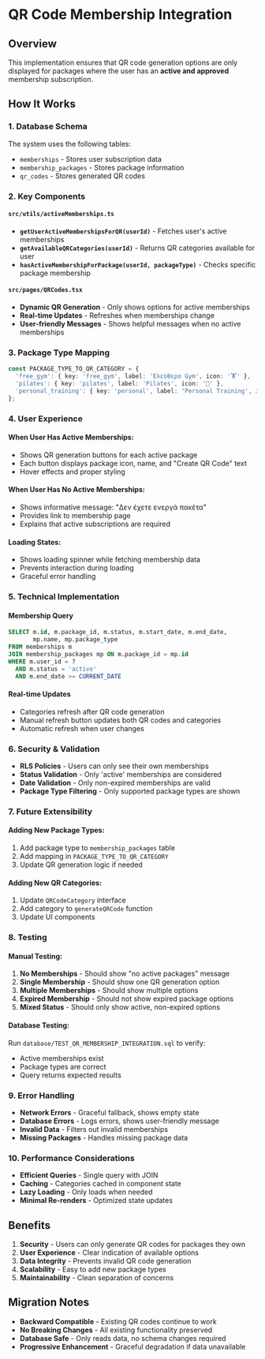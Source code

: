 # QR Code Membership Integration

## Overview

This implementation ensures that QR code generation options are only displayed for packages where the user has an **active and approved** membership subscription.

## How It Works

### 1. Database Schema

The system uses the following tables:
- `memberships` - Stores user subscription data
- `membership_packages` - Stores package information
- `qr_codes` - Stores generated QR codes

### 2. Key Components

#### `src/utils/activeMemberships.ts`
- **`getUserActiveMembershipsForQR(userId)`** - Fetches user's active memberships
- **`getAvailableQRCategories(userId)`** - Returns QR categories available for user
- **`hasActiveMembershipForPackage(userId, packageType)`** - Checks specific package membership

#### `src/pages/QRCodes.tsx`
- **Dynamic QR Generation** - Only shows options for active memberships
- **Real-time Updates** - Refreshes when memberships change
- **User-friendly Messages** - Shows helpful messages when no active memberships

### 3. Package Type Mapping

```typescript
const PACKAGE_TYPE_TO_QR_CATEGORY = {
  'free_gym': { key: 'free_gym', label: 'Ελεύθερο Gym', icon: '🏋️' },
  'pilates': { key: 'pilates', label: 'Pilates', icon: '🧘' },
  'personal_training': { key: 'personal', label: 'Personal Training', icon: '🥊' }
};
```

### 4. User Experience

#### When User Has Active Memberships:
- Shows QR generation buttons for each active package
- Each button displays package icon, name, and "Create QR Code" text
- Hover effects and proper styling

#### When User Has No Active Memberships:
- Shows informative message: "Δεν έχετε ενεργά πακέτα"
- Provides link to membership page
- Explains that active subscriptions are required

#### Loading States:
- Shows loading spinner while fetching membership data
- Prevents interaction during loading
- Graceful error handling

### 5. Technical Implementation

#### Membership Query
```sql
SELECT m.id, m.package_id, m.status, m.start_date, m.end_date,
       mp.name, mp.package_type
FROM memberships m
JOIN membership_packages mp ON m.package_id = mp.id
WHERE m.user_id = ? 
  AND m.status = 'active'
  AND m.end_date >= CURRENT_DATE
```

#### Real-time Updates
- Categories refresh after QR code generation
- Manual refresh button updates both QR codes and categories
- Automatic refresh when user changes

### 6. Security & Validation

- **RLS Policies** - Users can only see their own memberships
- **Status Validation** - Only 'active' memberships are considered
- **Date Validation** - Only non-expired memberships are valid
- **Package Type Filtering** - Only supported package types are shown

### 7. Future Extensibility

#### Adding New Package Types:
1. Add package type to `membership_packages` table
2. Add mapping in `PACKAGE_TYPE_TO_QR_CATEGORY`
3. Update QR generation logic if needed

#### Adding New QR Categories:
1. Update `QRCodeCategory` interface
2. Add category to `generateQRCode` function
3. Update UI components

### 8. Testing

#### Manual Testing:
1. **No Memberships** - Should show "no active packages" message
2. **Single Membership** - Should show one QR generation option
3. **Multiple Memberships** - Should show multiple options
4. **Expired Membership** - Should not show expired package options
5. **Mixed Status** - Should only show active, non-expired options

#### Database Testing:
Run `database/TEST_QR_MEMBERSHIP_INTEGRATION.sql` to verify:
- Active memberships exist
- Package types are correct
- Query returns expected results

### 9. Error Handling

- **Network Errors** - Graceful fallback, shows empty state
- **Database Errors** - Logs errors, shows user-friendly message
- **Invalid Data** - Filters out invalid memberships
- **Missing Packages** - Handles missing package data

### 10. Performance Considerations

- **Efficient Queries** - Single query with JOIN
- **Caching** - Categories cached in component state
- **Lazy Loading** - Only loads when needed
- **Minimal Re-renders** - Optimized state updates

## Benefits

1. **Security** - Users can only generate QR codes for packages they own
2. **User Experience** - Clear indication of available options
3. **Data Integrity** - Prevents invalid QR code generation
4. **Scalability** - Easy to add new package types
5. **Maintainability** - Clean separation of concerns

## Migration Notes

- **Backward Compatible** - Existing QR codes continue to work
- **No Breaking Changes** - All existing functionality preserved
- **Database Safe** - Only reads data, no schema changes required
- **Progressive Enhancement** - Graceful degradation if data unavailable
